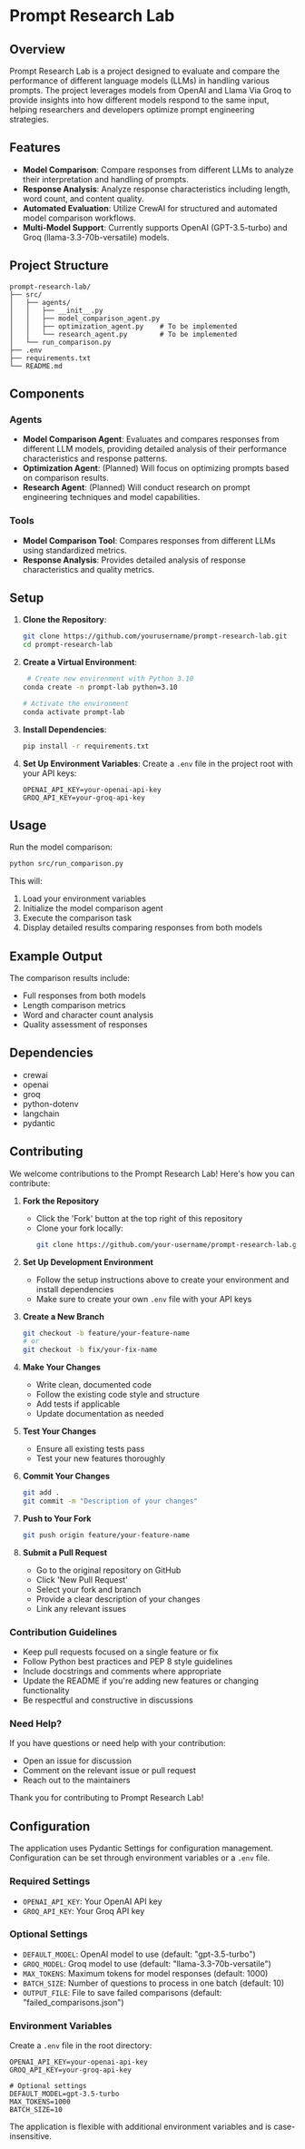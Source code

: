 # Prompt Research Lab

## Overview

Prompt Research Lab is a project designed to evaluate and compare the performance of different language models (LLMs) in handling various prompts. The project leverages models from OpenAI and Llama  Via Groq to provide insights into how different models respond to the same input, helping researchers and developers optimize prompt engineering strategies.

## Features

- **Model Comparison**: Compare responses from different LLMs to analyze their interpretation and handling of prompts.
- **Response Analysis**: Analyze response characteristics including length, word count, and content quality.
- **Automated Evaluation**: Utilize CrewAI for structured and automated model comparison workflows.
- **Multi-Model Support**: Currently supports OpenAI (GPT-3.5-turbo) and Groq (llama-3.3-70b-versatile) models.

## Project Structure

```
prompt-research-lab/
├── src/
│   ├── agents/
│   │   ├── __init__.py
│   │   ├── model_comparison_agent.py
│   │   ├── optimization_agent.py    # To be implemented
│   │   └── research_agent.py        # To be implemented
│   └── run_comparison.py
├── .env
├── requirements.txt
└── README.md
```

## Components

### Agents

- **Model Comparison Agent**: Evaluates and compares responses from different LLM models, providing detailed analysis of their performance characteristics and response patterns.
- **Optimization Agent**: (Planned) Will focus on optimizing prompts based on comparison results.
- **Research Agent**: (Planned) Will conduct research on prompt engineering techniques and model capabilities.

### Tools

- **Model Comparison Tool**: Compares responses from different LLMs using standardized metrics.
- **Response Analysis**: Provides detailed analysis of response characteristics and quality metrics.

## Setup

1. **Clone the Repository**:
   ```bash
   git clone https://github.com/yourusername/prompt-research-lab.git
   cd prompt-research-lab
   ```

2. **Create a Virtual Environment**:
   ```bash
    # Create new environment with Python 3.10
   conda create -n prompt-lab python=3.10
   
   # Activate the environment
   conda activate prompt-lab
   ```

3. **Install Dependencies**:
   ```bash
   pip install -r requirements.txt
   ```

4. **Set Up Environment Variables**:
   Create a `.env` file in the project root with your API keys:
   ```plaintext
   OPENAI_API_KEY=your-openai-api-key
   GROQ_API_KEY=your-groq-api-key
   ```

## Usage

Run the model comparison:
```bash
python src/run_comparison.py
```

This will:
1. Load your environment variables
2. Initialize the model comparison agent
3. Execute the comparison task
4. Display detailed results comparing responses from both models

## Example Output

The comparison results include:
- Full responses from both models
- Length comparison metrics
- Word and character count analysis
- Quality assessment of responses


## Dependencies

- crewai
- openai
- groq
- python-dotenv
- langchain
- pydantic

## Contributing

We welcome contributions to the Prompt Research Lab! Here's how you can contribute:

1. **Fork the Repository**
   - Click the 'Fork' button at the top right of this repository
   - Clone your fork locally:
     ```bash
     git clone https://github.com/your-username/prompt-research-lab.git
     ```

2. **Set Up Development Environment**
   - Follow the setup instructions above to create your environment and install dependencies
   - Make sure to create your own `.env` file with your API keys

3. **Create a New Branch**
   ```bash
   git checkout -b feature/your-feature-name
   # or
   git checkout -b fix/your-fix-name
   ```

4. **Make Your Changes**
   - Write clean, documented code
   - Follow the existing code style and structure
   - Add tests if applicable
   - Update documentation as needed

5. **Test Your Changes**
   - Ensure all existing tests pass
   - Test your new features thoroughly

6. **Commit Your Changes**
   ```bash
   git add .
   git commit -m "Description of your changes"
   ```

7. **Push to Your Fork**
   ```bash
   git push origin feature/your-feature-name
   ```

8. **Submit a Pull Request**
   - Go to the original repository on GitHub
   - Click 'New Pull Request'
   - Select your fork and branch
   - Provide a clear description of your changes
   - Link any relevant issues

### Contribution Guidelines

- Keep pull requests focused on a single feature or fix
- Follow Python best practices and PEP 8 style guidelines
- Include docstrings and comments where appropriate
- Update the README if you're adding new features or changing functionality
- Be respectful and constructive in discussions

### Need Help?

If you have questions or need help with your contribution:
- Open an issue for discussion
- Comment on the relevant issue or pull request
- Reach out to the maintainers

Thank you for contributing to Prompt Research Lab!

## Configuration

The application uses Pydantic Settings for configuration management. Configuration can be set through environment variables or a `.env` file.

### Required Settings
- `OPENAI_API_KEY`: Your OpenAI API key
- `GROQ_API_KEY`: Your Groq API key

### Optional Settings
- `DEFAULT_MODEL`: OpenAI model to use (default: "gpt-3.5-turbo")
- `GROQ_MODEL`: Groq model to use (default: "llama-3.3-70b-versatile")
- `MAX_TOKENS`: Maximum tokens for model responses (default: 1000)
- `BATCH_SIZE`: Number of questions to process in one batch (default: 10)
- `OUTPUT_FILE`: File to save failed comparisons (default: "failed_comparisons.json")

### Environment Variables
Create a `.env` file in the root directory:
```env
OPENAI_API_KEY=your-openai-api-key
GROQ_API_KEY=your-groq-api-key

# Optional settings
DEFAULT_MODEL=gpt-3.5-turbo
MAX_TOKENS=1000
BATCH_SIZE=10
```

The application is flexible with additional environment variables and is case-insensitive.
